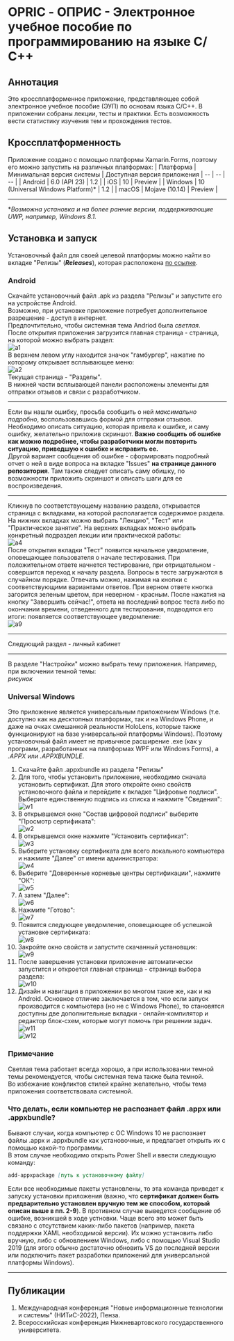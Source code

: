 # OPRIC - ОПРИС - Электронное учебное пособие по программированию на языке С/С++ #
## Аннотация ##
Это кроссплатформенное приложение, представляющее собой электронное учебное пособие (ЭУП) по основам языка С/С++. В приложении собраны лекции, тесты и практики. Есть возможность вести статистику изучения тем и прохождения тестов.
## Кроссплатформенность ##
Приложение создано с помощью платформы Xamarin.Forms, поэтому его можно запустить на различных платформах:
| Платформа | Минимальная версия системы | Доступная версия приложения
| -- | -- | -- |
| Android | 6.0 (API 23) | 1.2 |
| iOS | 10 | Preview |
| Windows | 10 (Universal Windows Platform)* | 1.2 |
| macOS | Mojave (10.14) | Preview |
***
**Возможна установка и на более ранние версии, поддерживающие UWP, например, Windows 8.1.*
## Установка и запуск ##
Установочный файл для своей целевой платформы можно найти во вкладке "Релизы" (***Releases***), которая расположена [по ссылке](https://github.com/LeoKhariton/Mobile-Cpp-Tutorial/releases).  
### Android ###
Скачайте установочный файл .apk из раздела "Релизы" и запустите его на устройстве Android.  
Возможно, при установке приложение потребует дополнительное разрешение - доступ в интернет.  
Предпочтительно, чтобы системная тема Andriod была *светлая*.  
После открытия приложения загрузится главная страница - страница, на которой можно выбрать раздел:  
![a1](https://github.com/LeoKhariton/Opric/blob/main/Setup/Android/a1.jpg)  
В верхнем левом углу находится значок "гамбургер", нажатие по которому открывает всплывающее меню:  
![a2](https://github.com/LeoKhariton/Opric/blob/main/Setup/Android/a2.jpg)  
Текущая страница - "Разделы".  
В нижней части всплывающей панели расположены элементы для отправки отзывов и связи с разработчиком.  
***
Если вы нашли ошибку, просьба сообщить о ней *максимально подробно*, воспользовавшись формой для отправки отзывов. Необходимо описать ситуацию, которая привела к ошибке, и саму ошибку, желательно приложив скриншот. **Важно сообщить об ошибке как можно подробнее, чтобы разработчики могли повторить ситуацию, приведшую к ошибке и исправить ее.**  
Другой вариант сообщения об ошибке - сформировать подробный отчет о ней в виде вопроса на вкладке "Issues" **на странице данного репозитория**. Там также следует описать саму обишку, по возможности приложить скриншот и описать шаги для ее воспроизведения.  
***
Кликнув по соответствующему названию раздела, открывается страница с вкладками, на которой располагается содержимое раздела. На нижних вкладках можно выбрать "Лекцию", "Тест" или "Практическое занятие". На верхних вкладках можно выбрать конкретный подраздел лекции или практической работы:  
![a4](https://github.com/LeoKhariton/Opric/blob/main/Setup/Android/a4.jpg)  
После открытия вкладки "Тест" появится начальное уведомление, оповещающее пользователя о начале тестирования. При положительном ответе начнется тестирование, при отрицательном - совершится переход к началу раздела. Вопросы в тесте загружаются в случайном порядке. Отвечать можно, нажимая на кнопки с соответствующими вариантами ответов. При верном ответе кнопка загорится зеленым цветом, при неверном - красным. После нажатия на кнопку "Завершить сейчас!", ответа на последний вопрос теста либо по окончании времени, отведенного для тестирования, подводятся его итоги: появляется соответствующее уведомление:  
![a9](https://github.com/LeoKhariton/Opric/blob/main/Setup/Android/a9.jpg)  
***
Следующий раздел - личный кабинет
***
В разделе "Настройки" можно выбрать тему приложения. Например, при включении темной темы:  
*рисунок*
### Universal Windows ###
Это приложение является универсальным приложением Windows (т.е. доступно как на десктопных платформах, так и на Windows Phone, и даже на очках смешанной реальности HoloLens, которые также функционируют на базе универсальной платформы Windows). Поэтому установочный файл имеет не привычное расширение .exe (как у программ, разработанных на платформах WPF или Windows Forms), а *.APPX* или *.APPXBUNDLE*.  
1. Скачайте файл .appxbundle из раздела "Релизы"  
2. Для того, чтобы установить приложение, необходимо сначала установить сертификат. Для этого откройте окно свойств установочного файла и перейдите к вкладке "Цифровые подписи". Выберите единственную подпись из списка и нажмите "Сведения":  
![w1](https://github.com/LeoKhariton/Opric/blob/main/Setup/UWP/w1.png)  
3. В открывшемся окне "Состав цифровой подписи" выберите "Просмотр сертификата":  
![w2](https://github.com/LeoKhariton/Opric/blob/main/Setup/UWP/w2.png)  
4. В открывшемся окне нажмите "Установить сертификат":  
![w3](https://github.com/LeoKhariton/Opric/blob/main/Setup/UWP/w3.png)  
5. Выберите установку сертификата для всего локального компьютера и нажмите "Далее" от имени администратора:  
![w4](https://github.com/LeoKhariton/Opric/blob/main/Setup/UWP/w4.png)  
6. Выберите "Доверенные корневые центры сертификации", нажмите "ОК":  
![w5](https://github.com/LeoKhariton/Opric/blob/main/Setup/UWP/w5.png)  
7. А затем "Далее":  
![w6](https://github.com/LeoKhariton/Opric/blob/main/Setup/UWP/w6.png)  
8. Нажмите "Готово":  
![w7](https://github.com/LeoKhariton/Opric/blob/main/Setup/UWP/w7.png)  
9. Появится следующее уведомление, оповещающее об успешной установке сертификата:  
![w8](https://github.com/LeoKhariton/Opric/blob/main/Setup/UWP/w8.png)  
10. Закройте окно свойств и запустите скачанный установщик:  
![w9](https://github.com/LeoKhariton/Opric/blob/main/Setup/UWP/w9.png)  
11. После завершения установки приложение автоматически запустится и откроется главная страница - страница выбора раздела:  
![w10](https://github.com/LeoKhariton/Opric/blob/main/Setup/UWP/w10.jpg)  
12. Дизайн и навигация в приложении во многом такие же, как и на Android. Основное отличие заключается в том, что если запуск производится с компьютера (но не с Windows Phone), то становятся доступны две дополнительные вкладки - онлайн-компилятор и редактор блок-схем, которые могут помочь при решении задач.  
![w11](https://github.com/LeoKhariton/Opric/blob/main/Setup/UWP/w11.jpg)  
![w12](https://github.com/LeoKhariton/Opric/blob/main/Setup/UWP/w12.jpg)  
### Примечание ###
Светлая тема работает всегда хорошо, а при использовании темной темы рекомендуется, чтобы системная тема также была темной.  
Во избежание конфликтов стилей крайне желательно, чтобы тема приложения соответствовала системной.  
### Что делать, если компьютер не распознает файл .appx или .appxbundle? ###
Бывают случаи, когда компьютер с ОС Windows 10 не распознает файлы .appx и .appxbundle как установочные, и предлагает открыть их с помощью какой-то программы.  
В этом случае необходимо открыть Power Shell и ввести следующую команду:
```md
add-appxpackage [путь к установочному файлу]
```
Если все необходимые пакеты установлены, то эта команда приведет к запуску установки приложения (важно, что **сертификат должен быть предварительно установлен вручную тем же способом, который описан выше в пп. 2-9**). В противном случае выведется сообщение об ошибке, возникшей в ходе устновки. Чаще всего это может быть связано с отсутствием каких-либо пакетов (например, пакета поддержки XAML необходимой версии). Их можно установить либо вручную, либо с обновлением Windows, либо с помощью Visual Studio 2019 (для этого обычно достаточно обновить VS до последней версии или подключить пакет разработки приложений для универсальной платформы Windows).  
*****
## Публикации ##
1. Международная конференция "Новые информационные технологии и системы" (НИТиС-2022), Пенза.
2. Всеросскийская конференция Нижневартовского государственного университета.  
